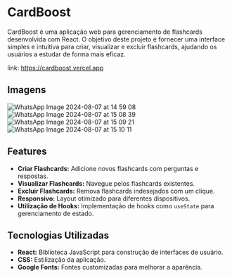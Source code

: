 # CardBoost

CardBoost é uma aplicação web para gerenciamento de flashcards desenvolvida com React. O objetivo deste projeto é fornecer uma interface simples e intuitiva para criar, visualizar e excluir flashcards, ajudando os usuários a estudar de forma mais eficaz.

link: https://cardboost.vercel.app

## Imagens

![WhatsApp Image 2024-08-07 at 14 59 08](https://github.com/user-attachments/assets/b551bb45-73e5-4365-b1a4-38118e8f599b)
![WhatsApp Image 2024-08-07 at 15 08 39](https://github.com/user-attachments/assets/3ec6d423-0faa-4649-9f7b-984784d615bb)
![WhatsApp Image 2024-08-07 at 15 09 21](https://github.com/user-attachments/assets/629130c3-ece8-4dff-8d2a-5527a8dca41f)
![WhatsApp Image 2024-08-07 at 15 10 11](https://github.com/user-attachments/assets/863c2440-7349-4592-a0a4-322da5898966)

## Features

- **Criar Flashcards:** Adicione novos flashcards com perguntas e respostas.
- **Visualizar Flashcards:** Navegue pelos flashcards existentes.
- **Excluir Flashcards:** Remova flashcards indesejados com um clique.
- **Responsivo:** Layout otimizado para diferentes dispositivos.
- **Utilização de Hooks:** Implementação de hooks como `useState` para gerenciamento de estado.

## Tecnologias Utilizadas

- **React:** Biblioteca JavaScript para construção de interfaces de usuário.
- **CSS:** Estilização da aplicação.
- **Google Fonts:** Fontes customizadas para melhorar a aparência.
